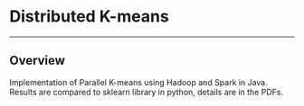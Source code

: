 # Distributed K-means
---
## Overview
Implementation of Parallel K-means using Hadoop and Spark in Java. Results are compared to sklearn library in python, details are in the PDFs.
